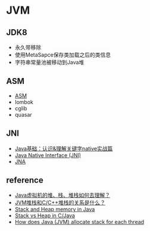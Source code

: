 # JVM


## JDK8

- 永久带移除
- 使用MetaSapce保存类加载之后的类信息
- 字符串常量池被移动到Java堆

## ASM

- [ASM](https://asm.ow2.io/)
- lombok
- cglib
- quasar

## JNI

- [Java基础：认识&理解关键字native实战篇](https://www.cnblogs.com/Alandre/p/4456719.html)
- [Java Native Interface (JNI)](https://www3.ntu.edu.sg/home/ehchua/programming/java/JavaNativeInterface.html)
- [JNA](https://github.com/java-native-access/jna)

## reference

- [Java虚拟机的堆、栈、堆栈如何去理解？](https://www.zhihu.com/question/29833675)
- [JVM堆栈和C/C++堆栈的关系是什么？](https://www.zhihu.com/question/40122222)
- [Stack and Heap memory in Java](https://softwareengineering.stackexchange.com/questions/65281/stack-and-heap-memory-in-java)
- [Stack vs Heap in C/Java](https://stackoverflow.com/questions/17535436/stack-vs-heap-in-c-java)
- [How does Java (JVM) allocate stack for each thread](https://stackoverflow.com/questions/36898701/how-does-java-jvm-allocate-stack-for-each-thread)